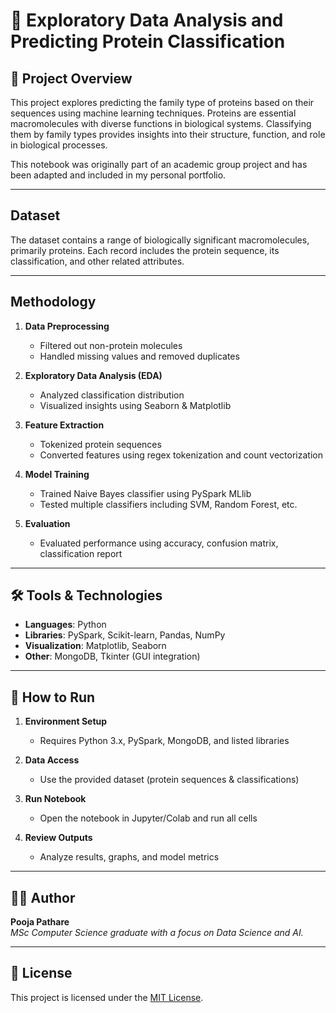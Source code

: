 # 🧬 Exploratory Data Analysis and Predicting Protein Classification

## 📌 Project Overview

This project explores predicting the family type of proteins based on their sequences using machine learning techniques. Proteins are essential macromolecules with diverse functions in biological systems. Classifying them by family types provides insights into their structure, function, and role in biological processes.

This notebook was originally part of an academic group project and has been adapted and included in my personal portfolio.

---

##  Dataset

The dataset contains a range of biologically significant macromolecules, primarily proteins. Each record includes the protein sequence, its classification, and other related attributes.

---

##  Methodology

1. **Data Preprocessing**  
   - Filtered out non-protein molecules  
   - Handled missing values and removed duplicates

2. **Exploratory Data Analysis (EDA)**  
   - Analyzed classification distribution  
   - Visualized insights using Seaborn & Matplotlib

3. **Feature Extraction**  
   - Tokenized protein sequences  
   - Converted features using regex tokenization and count vectorization

4. **Model Training**  
   - Trained Naive Bayes classifier using PySpark MLlib  
   - Tested multiple classifiers including SVM, Random Forest, etc.

5. **Evaluation**  
   - Evaluated performance using accuracy, confusion matrix, classification report

---

## 🛠️ Tools & Technologies

- **Languages**: Python  
- **Libraries**: PySpark, Scikit-learn, Pandas, NumPy  
- **Visualization**: Matplotlib, Seaborn  
- **Other**: MongoDB, Tkinter (GUI integration)

---

## 🚀 How to Run

1. **Environment Setup**  
   - Requires Python 3.x, PySpark, MongoDB, and listed libraries

2. **Data Access**  
   - Use the provided dataset (protein sequences & classifications)

3. **Run Notebook**  
   - Open the notebook in Jupyter/Colab and run all cells

4. **Review Outputs**  
   - Analyze results, graphs, and model metrics

---

## 👩‍💻 Author

**Pooja Pathare**  
_MSc Computer Science graduate with a focus on Data Science and AI._  

---

## 📝 License

This project is licensed under the [MIT License](LICENSE).
